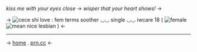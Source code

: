*kiss me with your eyes close*
-> *wisper that your heart shows!* ->

-> ![cece](https://media.discordapp.net/attachments/1152016356338831442/1152808787946766346/Untitled782_20230916233024.png?width=200&height=200) 
shi love :  fem terms
soother ◡◡ single ◡◡ iwcare
18 ( ![female](https://images-ext-2.discordapp.net/external/uknhfioO9s2bpvGuRRRQhAIbZQAguTr7lCwfU6TWLDI/https/cdn.discordapp.com/emojis/1121159534040334486.png?width=20&height=20) ![mean nice lesbian](https://images-ext-1.discordapp.net/external/V53bCeWqlPt6Yu4dNljXz3H7OmEVEndYEqFFBWcNTic/https/cdn.discordapp.com/emojis/1124431461999710208.png?width=20&height=20) )
<-

---

->
 [home](https://rentry.co/femme-princess) . [prn.cc](https://pronouns.cc/@freakish.love/cece)
<-